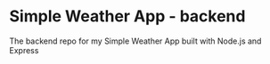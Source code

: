 # Simple Weather App - backend
The backend repo for my Simple Weather App built with Node.js and Express
